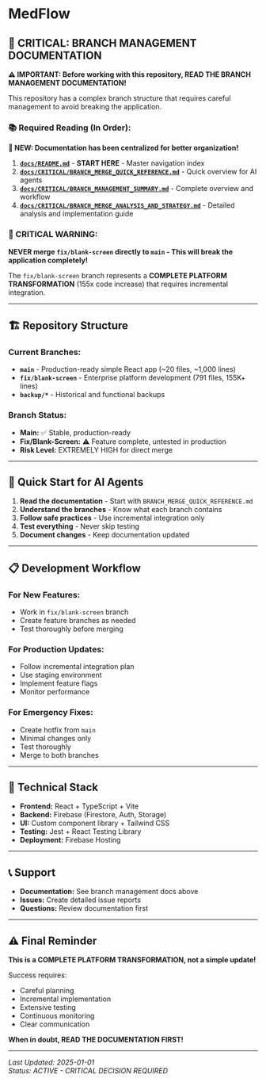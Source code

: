 # MedFlow

## 🚨 CRITICAL: BRANCH MANAGEMENT DOCUMENTATION

**⚠️ IMPORTANT: Before working with this repository, READ THE BRANCH MANAGEMENT DOCUMENTATION!**

This repository has a complex branch structure that requires careful management to avoid breaking the application.

### **📚 Required Reading (In Order):**

**🚨 NEW: Documentation has been centralized for better organization!**

1. **[`docs/README.md`](docs/README.md)** - **START HERE** - Master navigation index
2. **[`docs/CRITICAL/BRANCH_MERGE_QUICK_REFERENCE.md`](docs/CRITICAL/BRANCH_MERGE_QUICK_REFERENCE.md)** - Quick overview for AI agents
3. **[`docs/CRITICAL/BRANCH_MANAGEMENT_SUMMARY.md`](docs/CRITICAL/BRANCH_MANAGEMENT_SUMMARY.md)** - Complete overview and workflow
4. **[`docs/CRITICAL/BRANCH_MERGE_ANALYSIS_AND_STRATEGY.md`](docs/CRITICAL/BRANCH_MERGE_ANALYSIS_AND_STRATEGY.md)** - Detailed analysis and implementation guide

### **🚫 CRITICAL WARNING:**

**NEVER merge `fix/blank-screen` directly to `main` - This will break the application completely!**

The `fix/blank-screen` branch represents a **COMPLETE PLATFORM TRANSFORMATION** (155x code increase) that requires incremental integration.

---

## 🏗️ Repository Structure

### **Current Branches:**
- **`main`** - Production-ready simple React app (~20 files, ~1,000 lines)
- **`fix/blank-screen`** - Enterprise platform development (791 files, 155K+ lines)
- **`backup/*`** - Historical and functional backups

### **Branch Status:**
- **Main:** ✅ Stable, production-ready
- **Fix/Blank-Screen:** ⚠️ Feature complete, untested in production
- **Risk Level:** EXTREMELY HIGH for direct merge

---

## 🎯 Quick Start for AI Agents

1. **Read the documentation** - Start with `BRANCH_MERGE_QUICK_REFERENCE.md`
2. **Understand the branches** - Know what each branch contains
3. **Follow safe practices** - Use incremental integration only
4. **Test everything** - Never skip testing
5. **Document changes** - Keep documentation updated

---

## 📋 Development Workflow

### **For New Features:**
- Work in `fix/blank-screen` branch
- Create feature branches as needed
- Test thoroughly before merging

### **For Production Updates:**
- Follow incremental integration plan
- Use staging environment
- Implement feature flags
- Monitor performance

### **For Emergency Fixes:**
- Create hotfix from `main`
- Minimal changes only
- Test thoroughly
- Merge to both branches

---

## 🔧 Technical Stack

- **Frontend:** React + TypeScript + Vite
- **Backend:** Firebase (Firestore, Auth, Storage)
- **UI:** Custom component library + Tailwind CSS
- **Testing:** Jest + React Testing Library
- **Deployment:** Firebase Hosting

---

## 📞 Support

- **Documentation:** See branch management docs above
- **Issues:** Create detailed issue reports
- **Questions:** Review documentation first

---

## ⚠️ Final Reminder

**This is a COMPLETE PLATFORM TRANSFORMATION, not a simple update!**

Success requires:
- Careful planning
- Incremental implementation  
- Extensive testing
- Continuous monitoring
- Clear communication

**When in doubt, READ THE DOCUMENTATION FIRST!**

---

*Last Updated: 2025-01-01*  
*Status: ACTIVE - CRITICAL DECISION REQUIRED*